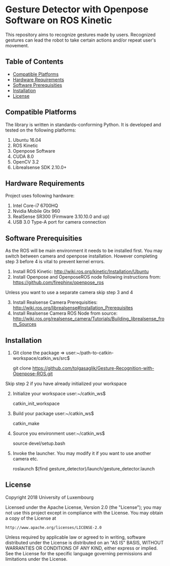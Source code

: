 # Gesture Detector with Openpose Software on ROS Kinetic

This repository aims to recognize gestures made by users. Recognized gestures can lead the robot to take certain actions and/or repeat user's movement.

## Table of Contents
* [Compatible Platforms](#compatible-platforms)
* [Hardware Requirements](#hardware-requirements)
* [Software Prerequisities](#software-prerequisities)
* [Installation](#installation)
* [License](#license)


## Compatible Platforms

The library is written in standards-conforming Python. It is developed and tested on the following platforms:

1. Ubuntu 16.04
2. ROS Kinetic
3. Openpose Software
4. CUDA 8.0
5. OpenCV 3.2
6. Librealsense SDK 2.10.0+


## Hardware Requirements
Project uses following hardware:

1. Intel Core-i7 6700HQ
2. Nvidia Mobile Gtx 960
3. RealSense SR300 (Firmware 3.10.10.0 and up)
4. USB 3.0 Type-A port for camera connection


## Software Prerequisities

As the ROS will be main environment it needs to be installed first. You may switch between camera and openpose installation. However completing step 3 before 4 is vital to prevent kernel errors.

1. Install ROS Kinetic: http://wiki.ros.org/kinetic/Installation/Ubuntu
2. Install Openpose and OpenposeROS node following instructions from: https://github.com/firephinx/openpose_ros

Unless you want to use a separate camera skip step 3 and 4

3. Install Realsense Camera Prerequisities: http://wiki.ros.org/librealsense#Installation_Prerequisites
4. Install Realsense Camera ROS Node from source: http://wiki.ros.org/realsense_camera/Tutorials/Building_librealsense_from_Sources

## Installation

1. Git clone the package => user:~/path-to-catkin-workspace/catkin_ws/src$

    git clone https://github.com/tolgasaglik/Gesture-Recognition-with-Openpose-ROS.git

Skip step 2 if you have already initialized your workspace

2. Initialize your workspace user:~/catkin_ws$ 

    catkin_init_workspace 

3. Build your package user:~/catkin_ws$ 

    catkin_make

4. Source you environment user:~/catkin_ws$ 

    source devel/setup.bash

5. Invoke the launcher. You may modify it if you want to use another camera etc. 

    roslaunch $(find gesture_detector)/launch/gesture_detector.launch

## License

Copyright 2018 University of Luxembourg

Licensed under the Apache License, Version 2.0 (the "License");
you may not use this project except in compliance with the License.
You may obtain a copy of the License at

    http://www.apache.org/licenses/LICENSE-2.0

Unless required by applicable law or agreed to in writing, software
distributed under the License is distributed on an "AS IS" BASIS,
WITHOUT WARRANTIES OR CONDITIONS OF ANY KIND, either express or implied.
See the License for the specific language governing permissions and
limitations under the License.
